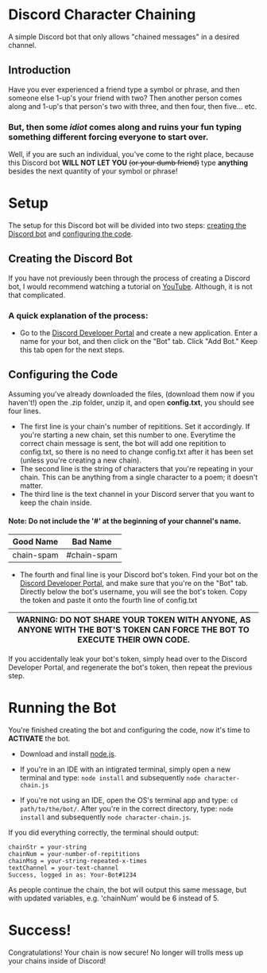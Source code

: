 # Discord Character Chaining

A simple Discord bot that only allows "chained messages" in a desired channel.

## Introduction

Have you ever experienced a friend type a symbol or phrase, and then someone else 1-up's your friend with two?
Then another person comes along and 1-up's that person's two with three, and then four, then five... etc.


### But, then some *idiot* comes along and ruins your fun typing something different forcing everyone to start over.

Well, if you are such an individual, you've come to the right place, because this Discord bot **WILL NOT LET YOU**
~~(or your dumb friend)~~ type **anything** besides the next quantity of your symbol or phrase!


# Setup

The setup for this Discord bot will be divided into two steps: [creating the Discord bot](https://github.com/FSV-Venom/discord-character-chaining/new/master?readme=1#creating-the-discord-bot) and [configuring the code](https://github.com/FSV-Venom/discord-character-chaining/new/master?readme=1#configuring-the-code).

## Creating the Discord Bot

If you have not previously been through the process of creating a Discord bot, I would recommend watching a tutorial on [YouTube](https://www.youtube.com/results?search_query=how+to+make+a+discord+bot).
Although, it is not that complicated.

### A quick explanation of the process:

  - Go to the [Discord Developer Portal](https://discord.com/developers/applications) and create a new application. Enter a name for your bot, and then click on the "Bot" tab. Click "Add Bot." Keep this tab open for the next steps.

## Configuring the Code

Assuming you've already downloaded the files, (download them now if you haven't!) open the .zip folder, unzip it, and open **config.txt**, you should see four lines.

  - The first line is your chain's number of repititions. Set it accordingly.
If you're starting a new chain, set this number to one. Everytime the correct chain message is sent, the bot will add one repitition to config.txt, so there is no need to change config.txt after it has been set (unless you're creating a new chain). 
  - The second line is the string of characters that you're repeating in your chain. This can be anything from a single character to a poem; it doesn't matter.
  - The third line is the text channel in your Discord server that you want to keep the chain inside.
#### Note: Do not include the '#' at the beginning of your channel's name.
Good Name | Bad Name
-----|-----
chain-spam | #chain-spam
  - The fourth and final line is your Discord bot's token. Find your bot on the [Discord Developer Portal](https://discord.com/developers/applications), and make sure that you're on the "Bot" tab. Directly below the bot's username, you will see the bot's token. Copy the token and paste it onto the fourth line of config.txt

WARNING: DO NOT SHARE YOUR TOKEN WITH ANYONE, AS ANYONE WITH THE BOT'S TOKEN CAN FORCE THE BOT TO EXECUTE THEIR OWN CODE. |
------------------------------------------------------------------------------------------------------------------------- |

If you accidentally leak your bot's token, simply head over to the Discord Developer Portal, and regenerate the bot's token, then repeat the previous step.

# Running the Bot

You're finished creating the bot and configuring the code, now it's time to **ACTIVATE** the bot.

  - Download and install [node.js](https://nodejs.org/en/download/).

  - If you're in an IDE with an intigrated terminal, simply open a new terminal and type: ```node install``` and subsequently ```node character-chain.js```

  - If you're not using an IDE, open the OS's terminal app and type: ```cd path/to/the/bot/```. After you're in the correct directory, type: ```node install``` and subsequently ```node character-chain.js```.

If you did everything correctly, the terminal should output:
```
chainStr = your-string
chainNum = your-number-of-repititions
chainMsg = your-string-repeated-x-times
textChannel = your-text-channel
Success, logged in as: Your-Bot#1234
```

As people continue the chain, the bot will output this same message, but with updated variables, e.g. 'chainNum' would be 6 instead of 5.


# Success!

Congratulations! Your chain is now secure! No longer will trolls mess up your chains inside of Discord!
